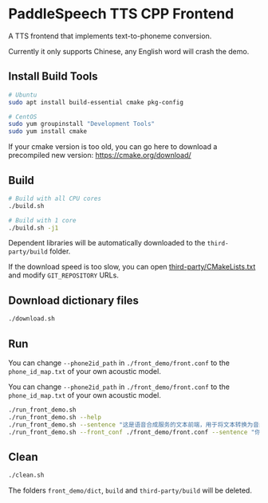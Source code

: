 # PaddleSpeech TTS CPP Frontend

A TTS frontend that implements text-to-phoneme conversion.

Currently it only supports Chinese, any English word will crash the demo.

## Install Build Tools

```bash
# Ubuntu
sudo apt install build-essential cmake pkg-config

# CentOS
sudo yum groupinstall "Development Tools"
sudo yum install cmake
```

If your cmake version is too old, you can go here to download a precompiled new version: https://cmake.org/download/

## Build

```bash
# Build with all CPU cores
./build.sh

# Build with 1 core
./build.sh -j1
```

Dependent libraries will be automatically downloaded to the `third-party/build` folder.

If the download speed is too slow, you can open [third-party/CMakeLists.txt](third-party/CMakeLists.txt) and modify `GIT_REPOSITORY` URLs.

## Download dictionary files

```bash
./download.sh
```

## Run
You can change `--phone2id_path` in `./front_demo/front.conf` to the `phone_id_map.txt` of your own acoustic model.

You can change `--phone2id_path` in `./front_demo/front.conf` to the `phone_id_map.txt` of your own acoustic model.

```bash
./run_front_demo.sh
./run_front_demo.sh --help
./run_front_demo.sh --sentence "这是语音合成服务的文本前端，用于将文本转换为音素序号数组。"
./run_front_demo.sh --front_conf ./front_demo/front.conf --sentence "你还需要一个语音合成后端才能将其转换为实际的声音。"
```

## Clean

```bash
./clean.sh
```

The folders `front_demo/dict`, `build` and `third-party/build` will be deleted.
